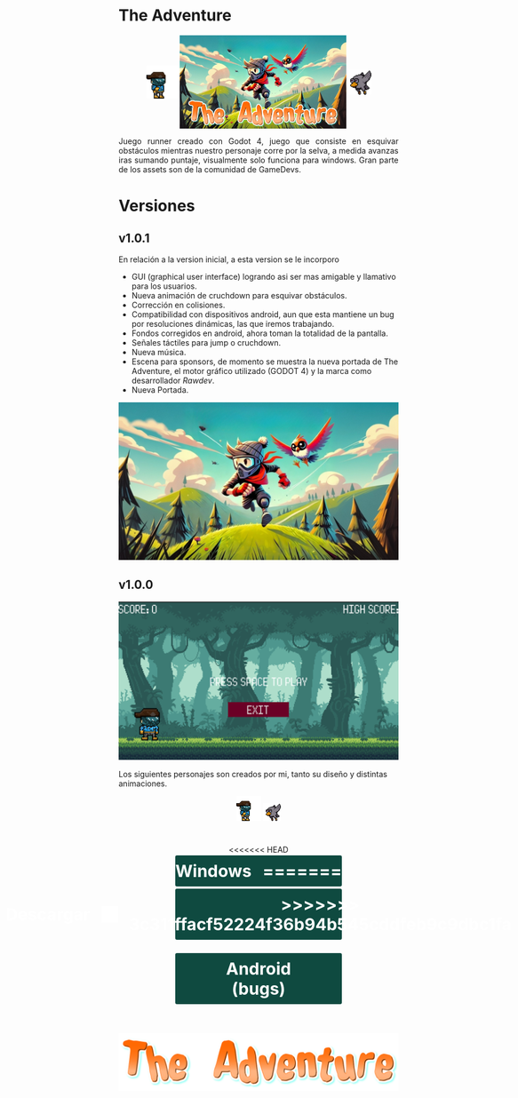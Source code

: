 # The Adventure

<p style="display: flex; justify-content: center; align-items: center">
  <img width="60px"  height="60px" src="./readme/rawder_walk_without_gun.gif" alt="Personaje Principal">
  <img width="300px" src="./readme/portada-title-v1.0.1.png" alt="" >
  <img width="45px" height="45px" src="./readme/bird-fly.gif" alt="Pájaro Obstáculo">
</p>

<p align="justify">
Juego runner creado con Godot 4, juego que consiste en esquivar obstáculos mientras nuestro personaje corre por la selva, a medida avanzas iras sumando puntaje, visualmente solo funciona para windows. Gran parte de los assets son de la comunidad de GameDevs.
</p>

# Versiones
## v1.0.1

<p align="justify">En relación a la version inicial, a esta version se le incorporo

- GUI (graphical user interface) logrando asi ser mas amigable y llamativo para los usuarios.
- Nueva animación de cruchdown para esquivar obstáculos.
- Corrección en colisiones.
- Compatibilidad con dispositivos android, aun que esta mantiene un bug por resoluciones dinámicas, las que iremos trabajando.
- Fondos corregidos en android, ahora toman la totalidad de la pantalla.
- Señales táctiles para jump o cruchdown.
- Nueva música.
- Escena para sponsors, de momento se muestra la nueva portada de The Adventure, el motor gráfico utilizado (GODOT 4) y la marca como desarrollador *Rawdev*.
- Nueva Portada.
<img src="./readme/portada-v1.0.1.png" alt="portada-v1.0.1" >
</p>

## v1.0.0
<p align="center">
  <img src="./readme/portada.png" alt="Descripción de la imagen">
</p>

Los siguientes personajes son creados por mi, tanto su diseño y distintas animaciones.

<p align="center">
  <img src="./readme/rawder_walk_without_gun.gif" alt="Personaje Principal">
  <img src="./readme/bird-fly.gif" alt="Pájaro Obstáculo">
</p>

<p align="center" style="margin-top: 40px">
<<<<<<< HEAD
    <a style="color: white; font-size: 30px; font-weight: bold; text-decoration: none; border: 2px solid white; border-radius: 5px; padding: 10px 50px; background-color: #0f4a40; display: flex; gap: 20px; align-items: center; justify-content:center; width: 200px" href="./win/TheAdventure.exe">
      <span>Windows</span>
=======
    <a style="color: white; font-size: 30px; font-weight: bold; text-decoration: none; border: 2px solid white; border-radius: 5px; padding: 10px 50px; background-color: #0f4a40; display: flex; gap: 20px; align-items: center; justify-content:center; width: 200px;" href="./TheAdventure.exe">
      <span>Descargar</span>
      <img src="./download.png" width="30px" height="30px">
>>>>>>> 3c311ffacf52224f36b94b545cddfeb9c9dbc1fa
    </a>
    <a style="color: white; font-size: 30px; font-weight: bold; text-decoration: none; border: 2px solid white; border-radius: 5px; padding: 10px 50px; background-color: #0f4a40; display: flex; gap: 20px; align-items: center; justify-content:center; width: 200px; margin: 20px;" href="./apk/TheAdventure.apk">
      <span>Android (bugs)</span>
    </a>
    <img style="margin-top: 30px;" src="./readme/the_adventure.png" alt="The Adventure"/>
</p>
